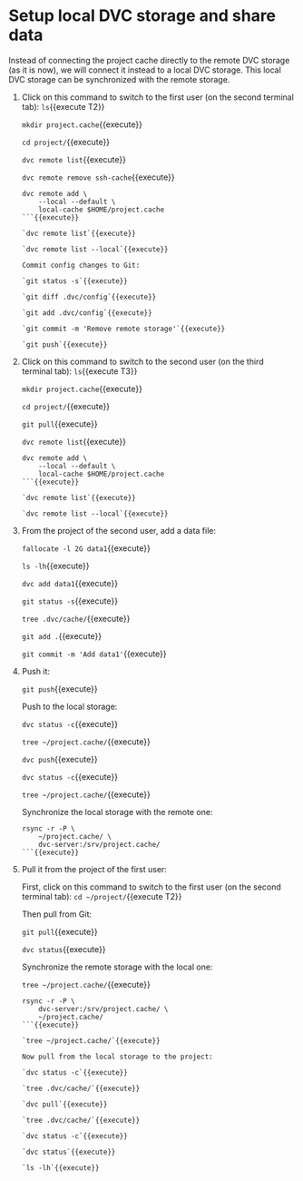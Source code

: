 # Setup local DVC storage and share data

Instead of connecting the project cache directly to the remote DVC
storage (as it is now), we will connect it instead to a local DVC
storage. This local DVC storage can be synchronized with the remote
storage.

1. Click on this command to switch to the first user (on the second
   terminal tab): `ls`{{execute T2}}
   
   `mkdir project.cache`{{execute}}
   
   `cd project/`{{execute}}
   
   `dvc remote list`{{execute}}
   
   `dvc remote remove ssh-cache`{{execute}}
   
   ```
   dvc remote add \
       --local --default \
       local-cache $HOME/project.cache
   ```{{execute}}

   `dvc remote list`{{execute}}
   
   `dvc remote list --local`{{execute}}
   
   Commit config changes to Git:
   
   `git status -s`{{execute}}
   
   `git diff .dvc/config`{{execute}}
   
   `git add .dvc/config`{{execute}}
   
   `git commit -m 'Remove remote storage'`{{execute}}
   
   `git push`{{execute}}
   
2. Click on this command to switch to the second user (on the third
   terminal tab): `ls`{{execute T3}}
   
   `mkdir project.cache`{{execute}}
   
   `cd project/`{{execute}}
   
   `git pull`{{execute}}
   
   `dvc remote list`{{execute}}
   
   ```
   dvc remote add \
       --local --default \
       local-cache $HOME/project.cache
   ```{{execute}}

   `dvc remote list`{{execute}}
   
   `dvc remote list --local`{{execute}}
   
3. From the project of the second user, add a data file:

   `fallocate -l 2G data1`{{execute}}
   
   `ls -lh`{{execute}}
   
   `dvc add data1`{{execute}}
   
   `git status -s`{{execute}}
   
   `tree .dvc/cache/`{{execute}}
   
   `git add .`{{execute}}
   
   `git commit -m 'Add data1'`{{execute}}
   
4. Push it:
   
   `git push`{{execute}}
   
   Push to the local storage:

   `dvc status -c`{{execute}}
   
   `tree ~/project.cache/`{{execute}}
   
   `dvc push`{{execute}}
   
   `dvc status -c`{{execute}}

   `tree ~/project.cache/`{{execute}}
   
   Synchronize the local storage with the remote one:

   ```
   rsync -r -P \
       ~/project.cache/ \
       dvc-server:/srv/project.cache/
   ```{{execute}}

5. Pull it from the project of the first user:

   First, click on this command to switch to the first user (on the
   second terminal tab): `cd ~/project/`{{execute T2}}
   
   Then pull from Git:
   
   `git pull`{{execute}}
   
   `dvc status`{{execute}}
   
   Synchronize the remote storage with the local one:
   
   `tree ~/project.cache/`{{execute}}
   
   ```
   rsync -r -P \
       dvc-server:/srv/project.cache/ \
       ~/project.cache/
   ```{{execute}}

   `tree ~/project.cache/`{{execute}}
   
   Now pull from the local storage to the project:
   
   `dvc status -c`{{execute}}
   
   `tree .dvc/cache/`{{execute}}
   
   `dvc pull`{{execute}}
   
   `tree .dvc/cache/`{{execute}}
   
   `dvc status -c`{{execute}}
   
   `dvc status`{{execute}}
   
   `ls -lh`{{execute}}
